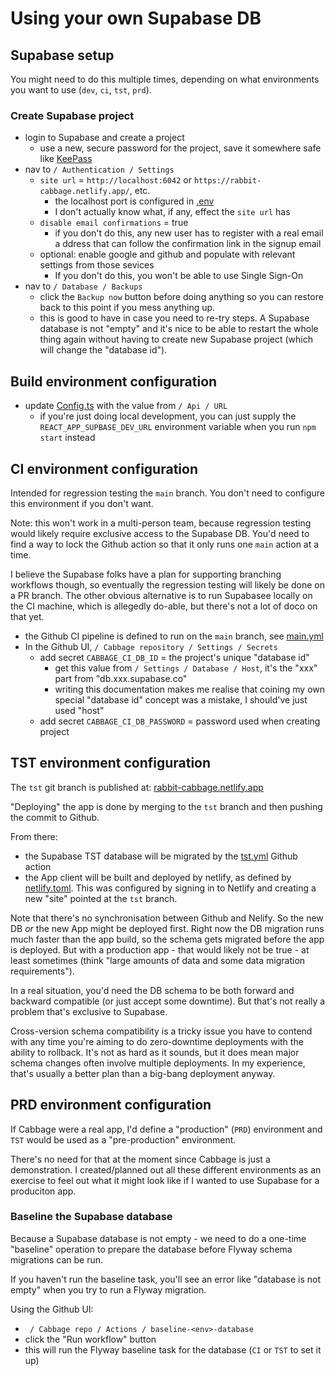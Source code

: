 # Using your own Supabase DB

## Supabase setup

You might need to do this multiple times, depending on what environments you
want to use (`dev`, `ci`, `tst`, `prd`).

### Create Supabase project 

* login to Supabase and create a project
  * use a new, secure password for the project, save it somewhere safe like 
    [KeePass](https://keepass.info/)
* nav to `/ Authentication / Settings`
  * `site url` = `http://localhost:6042` or `https://rabbit-cabbage.netlify.app/`, etc.
    * the localhost port is configured in [.env](/app/.env)
    * I don't actually know what, if any, effect the `site url` has  
  * `disable email confirmations` = true
    * if you don't do this, any new user has to register with a real email 
      a ddress that can follow the confirmation link in the signup email 
  * optional: enable google and github and populate with relevant 
    settings from those sevices
    * If you don't do this, you won't be able to use Single Sign-On
* nav to `/ Database / Backups`
  * click the `Backup now` button before doing anything so you can restore 
  back to this point if you mess anything up.
  * this is good to have in case you need to re-try steps. 
  A Supabase database is not "empty" and it's nice to be able to restart the 
  whole thing again without having to create new Supabase project (which 
  will change the "database id").



## Build environment configuration

* update [Config.ts](/app/src/Config.ts) with the value from `/ Api / URL`
  * if you're just doing local development, you can just supply the 
    `REACT_APP_SUPBASE_DEV_URL` environment variable when you 
    run `npm start` instead


## CI environment configuration

Intended for regression testing the `main` branch.  You don't need to configure
this environment if you don't want.  

Note: this won't work in a multi-person team, because regression testing would 
likely require exclusive access to the Supabase DB.  You'd need to find a 
way to lock the Github action so that it only runs one `main` action at a time.

I believe the Supabase folks have a plan for supporting branching workflows 
though, so eventually the regression testing will likely be done on a PR branch.
The other obvious alternative is to run Supabasee locally on the CI machine, 
which is allegedly do-able, but there's not a lot of doco on that yet.

* the Github CI pipeline is defined to run on the `main` branch, see 
  [main.yml](/.github/workflows/main.yml)
* In the Github UI, `/ Cabbage repository / Settings / Secrets`
  * add secret `CABBAGE_CI_DB_ID` = the project's unique "database id"
    * get this value from `/ Settings / Database / Host`, it's the "xxx" part 
      from "db.xxx.supabase.co"
    * writing this documentation makes me realise that coining my own special 
      "database id" concept was a mistake, I should've just used "host"
  * add secret `CABBAGE_CI_DB_PASSWORD` = password used when creating project   


## TST environment configuration

The `tst` git branch is published at:
[rabbit-cabbage.netlify.app](https://rabbit-cabbage.netlify.app/)

"Deploying" the app is done by merging to the `tst` branch and then pushing 
the commit to Github.

From there:

* the Supabase TST database will be migrated by the 
[tst.yml](/.github/workflows/tst.yml) Github action
* the App client will be built and deployed by netlify, as defined by 
  [netlify.toml](/netlify.toml).  This was configured by signing in to Netlify
  and creating a new "site" pointed at the `tst` branch.

Note that there's no synchronisation between Github and Nelify.
So the new DB *or* the new App might be deployed first.  Right now the DB
migration runs much faster than the app build, so the schema gets migrated 
before the app is deployed.  But with a production app - that 
would likely not be true - at least sometimes (think "large amounts of data 
and some data migration requirements").  

In a real situation, you'd need the DB schema to be both forward and backward
compatible (or just accept some downtime).  But that's not really a problem
that's exclusive to Supabase.  

Cross-version schema compatibility is a tricky 
issue you have to contend with any time you're aiming to do zero-downtime 
deployments with the ability to rollback.
It's not as hard as it sounds, but it does mean major schema changes often 
involve multiple deployments.
In my experience, that's usually a better plan than a big-bang deployment 
anyway.


## PRD environment configuration

If Cabbage were a real app, I'd define a "production" (`PRD`) environment and 
`TST` would be used as a "pre-production" environment. 

There's no need for that at the moment since Cabbage is just a demonstration.
I created/planned out all these different environments as an exercise to 
feel out what it might look like if I wanted to use Supabase for a produciton
app.


### Baseline the Supabase database

Because a Supabase database is not empty  - we need to do a one-time
"baseline" operation to prepare the database before Flyway schema migrations
can be run.

If you haven't run the baseline task, you'll see an error like 
"database is not empty" when you try to run a Flyway migration.

Using the Github UI: 

* ` / Cabbage repo / Actions / baseline-<env>-database`
* click the "Run workflow" button
* this will run the Flyway baseline task for the database (`CI` or `TST` to 
  set it up)   





